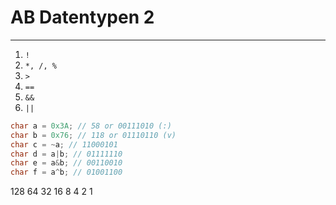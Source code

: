 # AB Datentypen 2
___

1. `!`
2. `*, /, %`
3. `>`
4. `==`
5. `&&`
6. `||`

```c
char a = 0x3A; // 58 or 00111010 (:)
char b = 0x76; // 118 or 01110110 (v)
char c = ~a; // 11000101 
char d = a|b; // 01111110
char e = a&b; // 00110010
char f = a^b; // 01001100
```

128 64 32 16 8 4 2 1